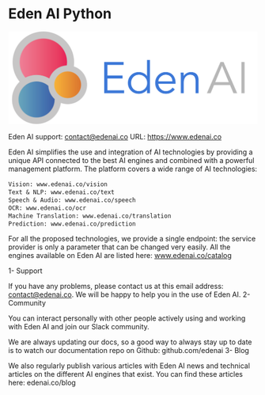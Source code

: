 # Eden AI Python

![Screenshot](https://github.com/edenai/edenai-python/blob/3829feb170f11cfd55aacd877d23c5f8d69e203f/Logo%20complet%20Eden%20AI%20-%20format%20PNG.png)

Eden AI support: contact@edenai.co              URL: https://www.edenai.co


Eden AI simplifies the use and integration of AI technologies by providing a unique API connected to the best AI engines and combined with a powerful management platform. The platform covers a wide range of AI technologies:

    Vision: www.edenai.co/vision
    Text & NLP: www.edenai.co/text
    Speech & Audio: www.edenai.co/speech
    OCR: www.edenai.co/ocr
    Machine Translation: www.edenai.co/translation
    Prediction: www.edenai.co/prediction

For all the proposed technologies, we provide a single endpoint: the service provider is only a parameter that can be changed very easily. All the engines available on Eden AI are listed here: www.edenai.co/catalog

1- Support

If you have any problems, please contact us at this email address: contact@edenai.co. We will be happy to help you in the use of Eden AI.
2- Community

You can interact personally with other people actively using and working with Eden AI and join our Slack community.

We are always updating our docs, so a good way to always stay up to date is to watch our documentation repo on Github: github.com/edenai
3- Blog

We also regularly publish various articles with Eden AI news and technical articles on the different AI engines that exist. You can find these articles here: edenai.co/blog
